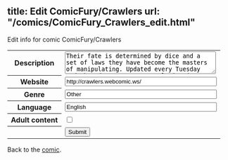 title: Edit ComicFury/Crawlers
url: "/comics/ComicFury_Crawlers_edit.html"
---
Edit info for comic ComicFury/Crawlers

<form name="comic" action="http://gaepostmail.appspot.com/comic/" method="post">
<table class="comicinfo">
<tr>
<th>Description</th><td><textarea name="description" cols="40" rows="3">Their fate is determined by dice and a set of laws they have become the masters of manipulating. Updated every Tuesday and Thursday at 10AM central time (except during campaign season because I'm running for the Missouri House of Representatives).</textarea></td>
</tr>
<tr>
<th>Website</th><td><input type="text" name="url" value="http://crawlers.webcomic.ws/" size="40"/></td>
</tr>
<tr>
<th>Genre</th><td><input type="text" name="genre" value="Other" size="40"/></td>
</tr>
<tr>
<th>Language</th><td><input type="text" name="language" value="English" size="40"/></td>
</tr>
<tr>
<th>Adult content</th><td><input type="checkbox" name="adult" value="adult" /></td>
</tr>
<tr>
<th></th><td>
<input type="hidden" name="comic" value="ComicFury_Crawlers" />
<input type="submit" name="submit" value="Submit" />
</td>
</tr>
</table>
</form>

Back to the [comic](ComicFury_Crawlers.html).
